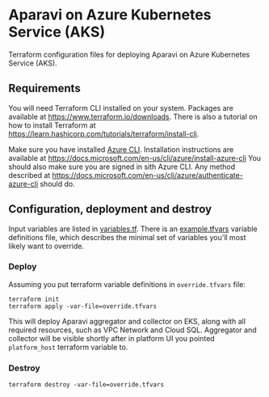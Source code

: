 # Aparavi on Azure Kubernetes Service (AKS)

Terraform configuration files for deploying Aparavi on Azure Kubernetes Service
(AKS).

## Requirements

You will need Terraform CLI installed on your system. Packages are available at
https://www.terraform.io/downloads. There is also a tutorial on how to install
Terraform at https://learn.hashicorp.com/tutorials/terraform/install-cli.

Make sure you have installed
[Azure CLI](https://docs.microsoft.com/en-us/cli/azure/).
Installation instructions are available at
https://docs.microsoft.com/en-us/cli/azure/install-azure-cli
You should also make sure you are signed in sith Azure CLI. Any method described
at https://docs.microsoft.com/en-us/cli/azure/authenticate-azure-cli should do.

## Configuration, deployment and destroy

Input variables are listed in [variables.tf](./variables.tf). There is an
[example.tfvars](./example.tfvars) variable definitions file, which describes
the minimal set of variables you'll most likely want to override.

### Deploy

Assuming you put terraform variable definitions in `override.tfvars` file:

```
terraform init
terraform apply -var-file=override.tfvars
```

This will deploy Aparavi aggregator and collector on EKS, along with all
required resources, such as VPC Network and Cloud SQL. Aggregator and collector
will be visible shortly after in platform UI you pointed `platform_host`
terraform variable to.

### Destroy

```
terraform destroy -var-file=override.tfvars
```
